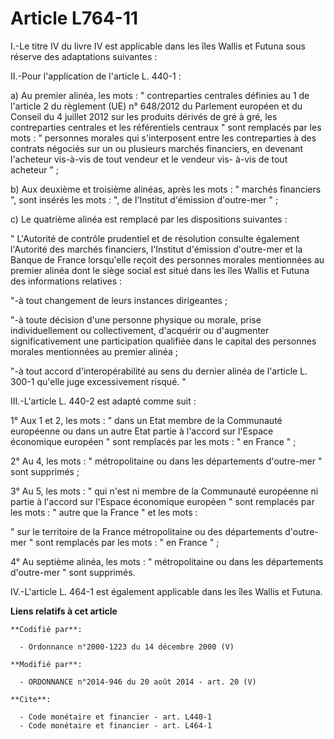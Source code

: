 # Article L764-11

I.-Le titre IV du livre IV est applicable dans les îles Wallis et Futuna sous réserve des adaptations suivantes : 

II.-Pour l'application de l'article L. 440-1 : 

a) Au premier alinéa, les mots : " contreparties centrales définies au 1 de l'article 2 du règlement (UE) n° 648/2012 du
Parlement européen et du Conseil du 4 juillet 2012 sur les produits dérivés de gré à gré, les contreparties centrales et les
référentiels centraux " sont remplacés par les mots : " personnes morales qui s'interposent entre les contreparties à des
contrats négociés sur un ou plusieurs marchés financiers, en devenant l'acheteur vis-à-vis de tout vendeur et le vendeur vis-
à-vis de tout acheteur " ; 

b) Aux deuxième et troisième alinéas, après les mots : " marchés financiers ", sont insérés les mots : ", de l'Institut
d'émission d'outre-mer " ; 

c) Le quatrième alinéa est remplacé par les dispositions suivantes : 

" L'Autorité de contrôle prudentiel et de résolution consulte également l'Autorité des marchés financiers, l'Institut
d'émission d'outre-mer et la Banque de France lorsqu'elle reçoit des personnes morales mentionnées au premier alinéa dont le
siège social est situé dans les îles Wallis et Futuna des informations relatives : 

"-à tout changement de leurs instances dirigeantes ; 

"-à toute décision d'une personne physique ou morale, prise individuellement ou collectivement, d'acquérir ou d'augmenter
significativement une participation qualifiée dans le capital des personnes morales mentionnées au premier alinéa ; 

"-à tout accord d'interopérabilité au sens du dernier alinéa de l'article L. 300-1 qu'elle juge excessivement risqué. " 

III.-L'article L. 440-2 est adapté comme suit : 

1° Aux 1 et 2, les mots : " dans un Etat membre de la Communauté européenne ou dans un autre Etat partie à l'accord sur
l'Espace économique européen " sont remplacés par les mots : " en France " ; 

2° Au 4, les mots : " métropolitaine ou dans les départements d'outre-mer " sont supprimés ; 

3° Au 5, les mots : " qui n'est ni membre de la Communauté européenne ni partie à l'accord sur l'Espace économique européen "
sont remplacés par les mots : " autre que la France " et les mots : 

" sur le territoire de la France métropolitaine ou des départements d'outre-mer " sont remplacés par les mots : " en France
" ; 

4° Au septième alinéa, les mots : " métropolitaine ou dans les départements d'outre-mer " sont supprimés. 

IV.-L'article L. 464-1 est également applicable dans les îles Wallis et Futuna.

**Liens relatifs à cet article**

	**Codifié par**:

	  - Ordonnance n°2000-1223 du 14 décembre 2000 (V)

	**Modifié par**:

	  - ORDONNANCE n°2014-946 du 20 août 2014 - art. 20 (V)

	**Cite**:

	  - Code monétaire et financier - art. L440-1
	  - Code monétaire et financier - art. L464-1
